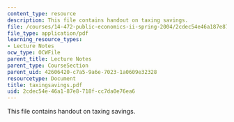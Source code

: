 ```yaml
---
content_type: resource
description: This file contains handout on taxing savings.
file: /courses/14-472-public-economics-ii-spring-2004/2cdec54e46a187e8718fcc7da0e76ea6_taxingsavings.pdf
file_type: application/pdf
learning_resource_types:
- Lecture Notes
ocw_type: OCWFile
parent_title: Lecture Notes
parent_type: CourseSection
parent_uid: 42606420-c7a5-9a6e-7023-1a0609e32328
resourcetype: Document
title: taxingsavings.pdf
uid: 2cdec54e-46a1-87e8-718f-cc7da0e76ea6
---
```

This file contains handout on taxing savings.

